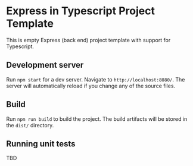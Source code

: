 # Express in Typescript Project Template

This is empty Express (back end) project template with support for Typescript.

## Development server

Run `npm start` for a dev server. Navigate to `http://localhost:8080/`. The server will automatically reload if you change any of the source files.

## Build

Run `npm run build` to build the project. The build artifacts will be stored in the `dist/` directory. 

## Running unit tests

TBD
